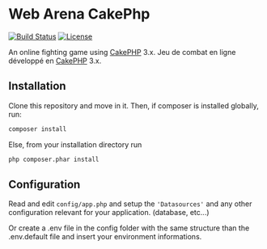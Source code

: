 # Web Arena CakePhp

[![Build Status](https://img.shields.io/travis/cakephp/app/master.svg?style=flat-square)](https://travis-ci.org/cakephp/app)
[![License](https://img.shields.io/packagist/l/cakephp/app.svg?style=flat-square)](https://packagist.org/packages/cakephp/app)

An online fighting game using [CakePHP](https://cakephp.org) 3.x.
Jeu de combat en ligne développé en [CakePHP](https://cakephp.org) 3.x.

## Installation

Clone this repository and move in it.
Then, if composer is installed globally, run:

```bash
composer install
```

Else, from your installation directory run

```bash
php composer.phar install
```

## Configuration

Read and edit `config/app.php` and setup the `'Datasources'` and any other
configuration relevant for your application. (database, etc...)

Or create a .env file in the config folder with the same structure than the .env.default 
file and insert your environment informations.
